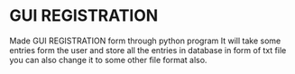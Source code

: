 # GUI REGISTRATION
 Made  GUI REGISTRATION form through python program
 It will take some entries form the user and store all the entries in database in form of txt file you can also change it to some other file format also.
